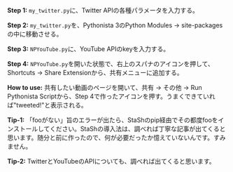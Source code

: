 **Step 1:** `my_twitter.py`に、Twitter APIの各種パラメータを入力する。

**Step 2:** `my_twitter.py`を、Pythonista 3のPython Modules -> site-packagesの中に移動させる。

**Step 3:** `NPYouTube.py`に、YouTube APIのkeyを入力する。

**Step 4:** `NPYouTube.py`を開いた状態で、右上のスパナのアイコンを押して、Shortcuts -> Share Extensionから、共有メニューに追加する。

**How to use:** 共有したい動画のページを開いて、共有 -> その他 -> Run Pythonista Scriptから、Step 4で作ったアイコンを押す。うまくできていれば"tweeted!"と表示される。

**Tip-1:** 「fooがない」旨のエラーが出たら、StaShのpip経由でその都度fooをインストールしてください。StaShの導入法は、調べれば丁寧な記事が出てくると思います。随分と前に作ったので、何が必要だったか憶えていないんです。すみません。

**Tip-2:** TwitterとYouTubeのAPIについても、調べれば出てくると思います。
